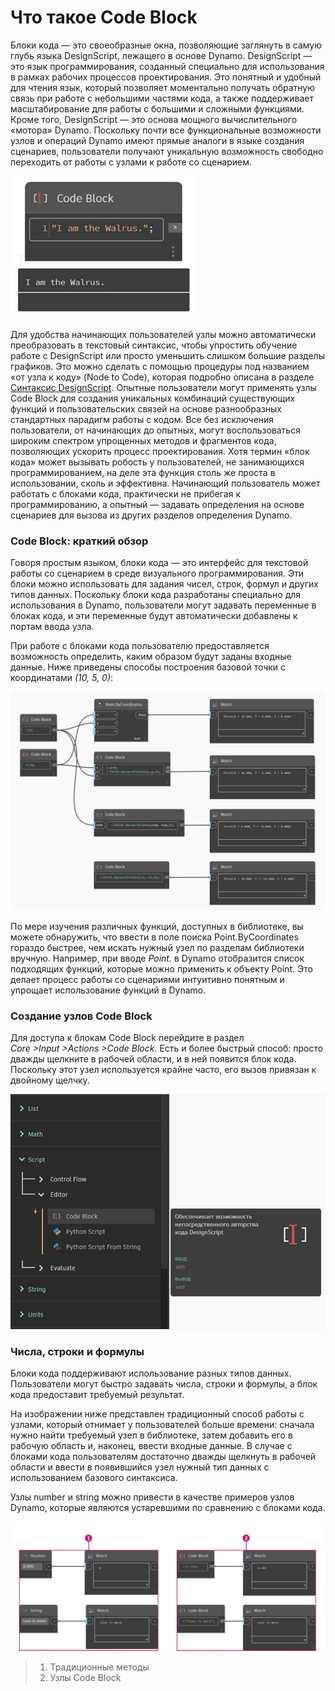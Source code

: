 # Что такое Code Block

Блоки кода — это своеобразные окна, позволяющие заглянуть в самую глубь языка DesignScript, лежащего в основе Dynamo. DesignScript — это язык программирования, созданный специально для использования в рамках рабочих процессов проектирования. Это понятный и удобный для чтения язык, который позволяет моментально получать обратную связь при работе с небольшими частями кода, а также поддерживает масштабирование для работы с большими и сложными функциями. Кроме того, DesignScript — это основа мощного вычислительного «мотора» Dynamo. Поскольку почти все функциональные возможности узлов и операций Dynamo имеют прямые аналоги в языке создания сценариев, пользователи получают уникальную возможность свободно переходить от работы с узлами к работе со сценарием.

![](../images/8-1/1/codeblock.jpg)

Для удобства начинающих пользователей узлы можно автоматически преобразовать в текстовый синтаксис, чтобы упростить обучение работе с DesignScript или просто уменьшить слишком большие разделы графиков. Это можно сделать с помощью процедуры под названием «от узла к коду» (Node to Code), которая подробно описана в разделе [Синтаксис DesignScript](2-design-script-syntax.md). Опытные пользователи могут применять узлы Code Block для создания уникальных комбинаций существующих функций и пользовательских связей на основе разнообразных стандартных парадигм работы с кодом. Все без исключения пользователи, от начинающих до опытных, могут воспользоваться широким спектром упрощенных методов и фрагментов кода, позволяющих ускорить процесс проектирования. Хотя термин «блок кода» может вызывать робость у пользователей, не занимающихся программированием, на деле эта функция столь же проста в использовании, сколь и эффективна. Начинающий пользователь может работать с блоками кода, практически не прибегая к программированию, а опытный — задавать определения на основе сценариев для вызова из других разделов определения Dynamo.

### Code Block: краткий обзор

Говоря простым языком, блоки кода — это интерфейс для текстовой работы со сценарием в среде визуального программирования. Эти блоки можно использовать для задания чисел, строк, формул и других типов данных. Поскольку блоки кода разработаны специально для использования в Dynamo, пользователи могут задавать переменные в блоках кода, и эти переменные будут автоматически добавлены к портам ввода узла.

При работе с блоками кода пользователю предоставляется возможность определить, каким образом будут заданы входные данные. Ниже приведены способы построения базовой точки с координатами _(10, 5, 0)_:

![](../images/8-1/1/codeblockbriefoverview.jpg)

По мере изучения различных функций, доступных в библиотеке, вы можете обнаружить, что ввести в поле поиска Point.ByCoordinates гораздо быстрее, чем искать нужный узел по разделам библиотеки вручную. Например, при вводе _Point._ в Dynamo отобразится список подходящих функций, которые можно применить к объекту Point. Это делает процесс работы со сценариями интуитивно понятным и упрощает использование функций в Dynamo.

### Создание узлов Code Block

Для доступа к блокам Code Block перейдите в раздел _Core >Input >Actions >Code Block_. Есть и более быстрый способ: просто дважды щелкните в рабочей области, и в ней появится блок кода. Поскольку этот узел используется крайне часто, его вызов привязан к двойному щелчку.

![](../images/8-1/1/creatingcodeblocknodes.jpg)

### Числа, строки и формулы

Блоки кода поддерживают использование разных типов данных. Пользователи могут быстро задавать числа, строки и формулы, а блок кода предоставит требуемый результат.

На изображении ниже представлен традиционный способ работы с узлами, который отнимает у пользователей больше времени: сначала нужно найти требуемый узел в библиотеке, затем добавить его в рабочую область и, наконец, ввести входные данные. В случае с блоками кода пользователям достаточно дважды щелкнуть в рабочей области и ввести в появившийся узел нужный тип данных с использованием базового синтаксиса.

Узлы number и string можно привести в качестве примеров узлов Dynamo, которые являются устаревшими по сравнению с блоками кода.

![](../images/8-1/1/oldschoolvscodeblocksnodes.jpg)

> 1. Традиционные методы
> 2. Узлы Code Block
